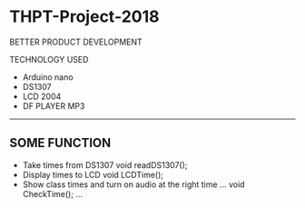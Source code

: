 # THPT-Project-2018 
BETTER PRODUCT DEVELOPMENT

TECHNOLOGY USED
 - Arduino nano
 - DS1307
 - LCD 2004
 - DF PLAYER MP3

---
SOME FUNCTION
---
 - Take times from DS1307
   void readDS1307();
 - Display times to LCD
  void LCDTime();
  - Show class times and turn on audio at the right time
  ...
  void CheckTime();
  ...

